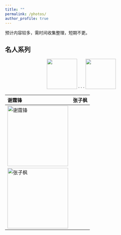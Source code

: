 ```yaml
---
title: ""
permalink: /photos/
author_profile: true
---
```


预计内容较多，需时间收集整理，短期不更。

## 名人系列

<center>
<figure>
<img src="https://img2018.cnblogs.com/blog/1735896/202001/1735896-20200116162140471-237299356.png" width=100 height=100/>
·
·
·
<img src="https://img2018.cnblogs.com/blog/1735896/202001/1735896-20200116162140471-237299356.png" width=100 height=100/>
</figure>
</center>

|  谢霆锋  |  张子枫  |
| :----- | -----:  | 
| <img src="https://upload.cc/i1/2021/04/19/GLxtvl.jpg"  alt="谢霆锋" width=200 height=200> 
| <img src="https://upload.cc/i1/2021/04/19/av0O8w.jpg"  alt="张子枫" width=200 height=200>  |


